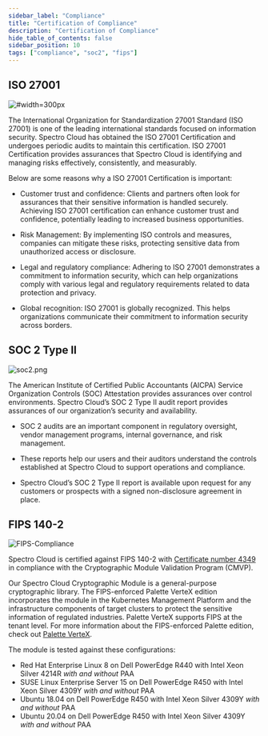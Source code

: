```yaml
---
sidebar_label: "Compliance"
title: "Certification of Compliance"
description: "Certification of Compliance"
hide_table_of_contents: false
sidebar_position: 10
tags: ["compliance", "soc2", "fips"]
---
```




## ISO 27001

![](/legal-licenses_compliance_iso-27001.png "#width=300px")

The International Organization for Standardization 27001 Standard (ISO 27001) is one of the leading international standards focused on information security. Spectro Cloud has obtained the ISO 27001 Certification and undergoes periodic audits to maintain this certification. ISO 27001 Certification provides assurances that Spectro Cloud is identifying and managing risks effectively, consistently, and measurably. 


Below are some reasons why a ISO 27001 Certification is important:

- Customer trust and confidence: Clients and partners often look for assurances that their sensitive information is handled securely. Achieving ISO 27001 certification can enhance customer trust and confidence, potentially leading to increased business opportunities.

- Risk Management: By implementing ISO controls and measures, companies can mitigate these risks, protecting sensitive data from unauthorized access or disclosure.

- Legal and regulatory compliance: Adhering to ISO 27001 demonstrates a commitment to information security, which can help organizations comply with various legal and regulatory requirements related to data protection and privacy.

- Global recognition: ISO 27001 is globally recognized. This helps organizations communicate their commitment to information security across borders. 


## SOC 2 Type II

![soc2.png](/soc2.png "#width=180px")

The American Institute of Certified Public Accountants (AICPA) Service Organization Controls (SOC) Attestation provides assurances over control environments. Spectro Cloud’s SOC 2 Type II audit report provides assurances of our organization’s security and availability.

- SOC 2 audits are an important component in regulatory oversight, vendor management programs, internal governance, and risk management.

- These reports help our users and their auditors understand the controls established at Spectro Cloud to support operations and compliance.

- Spectro Cloud’s SOC 2 Type II report is available upon request for any customers or prospects with a signed non-disclosure agreement in place.


## FIPS 140-2


![FIPS-Compliance](/docs_compliance_compliance_fips-logo.png "#width=180px")

Spectro Cloud is certified against FIPS 140-2 with [Certificate number 4349](https://csrc.nist.gov/projects/cryptographic-module-validation-program/certificate/4349) in compliance with the Cryptographic Module Validation Program (CMVP). 

Our Spectro Cloud Cryptographic Module is a general-purpose cryptographic library. The FIPS-enforced Palette VerteX edition incorporates the module in the Kubernetes Management Platform and the infrastructure components of target clusters to protect the sensitive information of regulated industries. Palette VerteX supports FIPS at the tenant level. For more information about the FIPS-enforced Palette edition, check out [Palette VerteX](vertex/vertex.md). 

The module is tested against these configurations:

* Red Hat Enterprise Linux 8 on Dell PowerEdge R440 with Intel Xeon Silver 4214R _with and without_ PAA
* SUSE Linux Enterprise Server 15 on Dell PowerEdge R450 with Intel Xeon Silver 4309Y _with and without_ PAA
* Ubuntu 18.04 on Dell PowerEdge R450 with Intel Xeon Silver 4309Y _with and without_ PAA
* Ubuntu 20.04 on Dell PowerEdge R450 with Intel Xeon Silver 4309Y _with and without_ PAA

